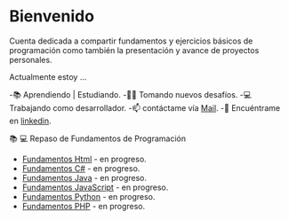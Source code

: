 # Bienvenido

Cuenta dedicada a compartir fundamentos y ejercicios básicos de programación como también la presentación y avance de proyectos personales.

Actualmente estoy ... 

 -📚 Aprendiendo | Estudiando.
 -👨‍🏫 Tomando nuevos desafíos.
 -💻 Trabajando como desarrollador.
 -📫 contáctame vía [Mail](mailto:matias.munoz@drackdesign.cl).
 -👤 Encuéntrame en [linkedin](https://www.linkedin.com/in/mmunozacevedo/). 


📚 💻 Repaso de Fundamentos de Programación 
- [Fundamentos Html](https://github.com/kmtkei/FundamentosHTML) - en progreso.
- [Fundamentos C#](https://github.com/kmtkei/FundamentosCSharp) - en progreso.
- [Fundamentos Java](https://github.com/kmtkei/FundamentosJava) - en progreso.
- [Fundamentos JavaScript](https://github.com/kmtkei/FundamentosJavaScript) - en progreso.
- [Fundamentos Python](https://github.com/kmtkei/FundamentosPython) - en progreso.
- [Fundamentos PHP](https://github.com/kmtkei/FundamentosPHP) - en progreso.
